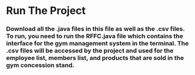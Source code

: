 # Run The Project
### Download all the .java files in this file as well as the .csv files. To run, you need to run the RFFC.java file which contains the interface for the gym management system in the terminal. The .csv files will be accessed by the project and used for the employee list, members list, and products that are sold in the gym concession stand. 
